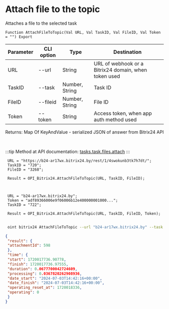 ﻿---
sidebar_position: 6
---

# Attach file to the topic
 Attaches a file to the selected task



`Function AttachFileToTopic(Val URL, Val TaskID, Val FileID, Val Token = "") Export`

 | Parameter | CLI option | Type | Destination |
 |-|-|-|-|
 | URL | --url | String | URL of webhook or a Bitrix24 domain, when token used |
 | TaskID | --task | Number, String | Task ID |
 | FileID | --fileid | Number, String | File ID |
 | Token | --token | String | Access token, when app auth method used |

 
 Returns: Map Of KeyAndValue - serialized JSON of answer from Bitrix24 API

<br/>

:::tip
Method at API documentation: [tasks.task.files.attach](https://dev.1c-bitrix.ru/rest_help/tasks/task/tasks/tasks_task_files_attach.php)
:::
<br/>


```bsl title="Code example"
 URL = "https://b24-ar17wx.bitrix24.by/rest/1/4swokunb3tk7h7dt/";
 TaskID = "720";
 FileID = "3268";
 
 Result = OPI_Bitrix24.AttachFileToTopic(URL, TaskID, FileID);
 
 
 
 URL = "b24-ar17wx.bitrix24.by";
 Token = "adf89366006e9f06006b12e400000001000...";
 TaskID = "722";
 
 Result = OPI_Bitrix24.AttachFileToTopic(URL, TaskID, FileID, Token);
```
	


```sh title="CLI command example"
 
 oint bitrix24 AttachFileToTopic --url "b24-ar17wx.bitrix24.by" --task "502" --fileid "2480" --token "56898d66006e9f06006b12e400000001000..."

```

```json title="Result"
{
 "result": {
 "attachmentId": 598
 },
 "time": {
 "start": 1720017736.90778,
 "finish": 1720017736.97555,
 "duration": 0.0677700042724609,
 "processing": 0.0367820262908936,
 "date_start": "2024-07-03T14:42:16+00:00",
 "date_finish": "2024-07-03T14:42:16+00:00",
 "operating_reset_at": 1720018336,
 "operating": 0
 }
}
```
